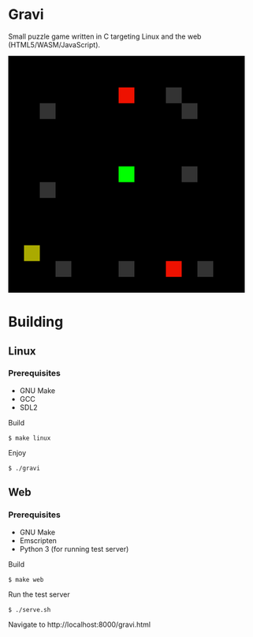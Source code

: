 # Gravi

Small puzzle game written in C targeting Linux and the web (HTML5/WASM/JavaScript).

![Screenshot](docs/screenshot.png)

# Building

## Linux

### Prerequisites
* GNU Make
* GCC
* SDL2

Build
```
$ make linux
```
Enjoy
```
$ ./gravi
```

## Web

### Prerequisites
* GNU Make
* Emscripten
* Python 3 (for running test server)

Build
```
$ make web
```
Run the test server
```
$ ./serve.sh
```
Navigate to http://localhost:8000/gravi.html
